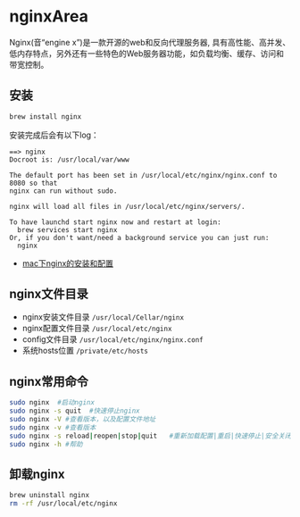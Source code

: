 # nginxArea

Nginx(音“engine x”)是一款开源的web和反向代理服务器, 具有高性能、高并发、低内存特点，另外还有一些特色的Web服务器功能，如负载均衡、缓存、访问和带宽控制。

## 安装

```bash
brew install nginx
```

安装完成后会有以下log：

```
==> nginx
Docroot is: /usr/local/var/www

The default port has been set in /usr/local/etc/nginx/nginx.conf to 8080 so that
nginx can run without sudo.

nginx will load all files in /usr/local/etc/nginx/servers/.

To have launchd start nginx now and restart at login:
  brew services start nginx
Or, if you don't want/need a background service you can just run:
  nginx

```

- [mac下nginx的安装和配置](https://www.jianshu.com/p/026d67cc6cb1)

## nginx文件目录

-  nginx安装文件目录 `/usr/local/Cellar/nginx`
-  nginx配置文件目录 `/usr/local/etc/nginx`
-  config文件目录 `/usr/local/etc/nginx/nginx.conf`
-  系统hosts位置 `/private/etc/hosts`

## nginx常用命令

```bash
sudo nginx  #启动nginx
sudo nginx -s quit  #快速停止nginx
sudo nginx -V #查看版本，以及配置文件地址
sudo nginx -v #查看版本
sudo nginx -s reload|reopen|stop|quit   #重新加载配置|重启|快速停止|安全关闭nginx
sudo nginx -h #帮助
```

## 卸载nginx

```bash
brew uninstall nginx
rm -rf /usr/local/etc/nginx
```

